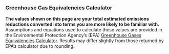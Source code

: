 
### Greenhouse Gas Equivalencies Calculator

**The values shown on this page are your total estimated emissions
reductions converted into terms you are more likely to be familiar
with.** Assumptions and equations used to calculate these values are
provided in the Environmental Protection Agency’s (EPA)
<a href="https://www.epa.gov/energy/greenhouse-gases-equivalencies-calculator-calculations-and-references" target ="_blank">Greenhouse
Gases Equivalencies Calculator</a>. Results may differ slightly from
those returned by EPA’s calculator due to rounding.
